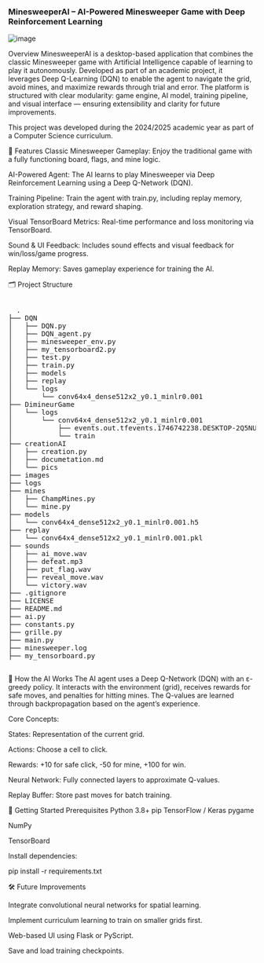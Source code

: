 ### **MinesweeperAI – AI-Powered Minesweeper Game with Deep Reinforcement Learning**


![image](https://github.com/user-attachments/assets/2ba7bf64-5cb7-439d-8602-abbf251948d6)

Overview
MinesweeperAI is a desktop-based application that combines the classic Minesweeper game with Artificial Intelligence capable of learning to play it autonomously. Developed as part of an academic project, it leverages Deep Q-Learning (DQN) to enable the agent to navigate the grid, avoid mines, and maximize rewards through trial and error. The platform is structured with clear modularity: game engine, AI model, training pipeline, and visual interface — ensuring extensibility and clarity for future improvements.

This project was developed during the 2024/2025 academic year as part of a Computer Science curriculum.

🎯 Features
Classic Minesweeper Gameplay: Enjoy the traditional game with a fully functioning board, flags, and mine logic.

AI-Powered Agent: The AI learns to play Minesweeper via Deep Reinforcement Learning using a Deep Q-Network (DQN).

Training Pipeline: Train the agent with train.py, including replay memory, exploration strategy, and reward shaping.

Visual TensorBoard Metrics: Real-time performance and loss monitoring via TensorBoard.

Sound & UI Feedback: Includes sound effects and visual feedback for win/loss/game progress.

Replay Memory: Saves gameplay experience for training the AI.

🗂 Project Structure
<pre> 
  .
├── DQN
│   ├── DQN.py
│   ├── DQN_agent.py
│   ├── minesweeper_env.py
│   ├── my_tensorboard2.py
│   ├── test.py
│   ├── train.py
│   ├── models
│   ├── replay
│   └── logs
│       └── conv64x4_dense512x2_y0.1_minlr0.001
├── DimineurGame
│   └── logs
│       └── conv64x4_dense512x2_y0.1_minlr0.001
│           ├── events.out.tfevents.1746742238.DESKTOP-2Q5NU70.12844.0.v2
│           └── train
├── creationAI
│   ├── creation.py
│   ├── documetation.md
│   └── pics
├── images
├── logs
├── mines
│   ├── ChampMines.py
│   └── mine.py
├── models
│   └── conv64x4_dense512x2_y0.1_minlr0.001.h5
├── replay
│   └── conv64x4_dense512x2_y0.1_minlr0.001.pkl
├── sounds
│   ├── ai_move.wav
│   ├── defeat.mp3
│   ├── put_flag.wav
│   ├── reveal_move.wav
│   └── victory.wav
├── .gitignore
├── LICENSE
├── README.md
├── ai.py
├── constants.py
├── grille.py
├── main.py
├── minesweeper.log
├── my_tensorboard.py

</pre>

🧠 How the AI Works
The AI agent uses a Deep Q-Network (DQN) with an ε-greedy policy. It interacts with the environment (grid), receives rewards for safe moves, and penalties for hitting mines. The Q-values are learned through backpropagation based on the agent’s experience.

Core Concepts:

States: Representation of the current grid.

Actions: Choose a cell to click.

Rewards: +10 for safe click, -50 for mine, +100 for win.

Neural Network: Fully connected layers to approximate Q-values.

Replay Buffer: Store past moves for batch training.

🚀 Getting Started
Prerequisites
Python 3.8+
pip
TensorFlow / Keras
pygame

NumPy

TensorBoard

Install dependencies:

pip install -r requirements.txt

🛠️ Future Improvements

Integrate convolutional neural networks for spatial learning.

Implement curriculum learning to train on smaller grids first.

Web-based UI using Flask or PyScript.

Save and load training checkpoints.
